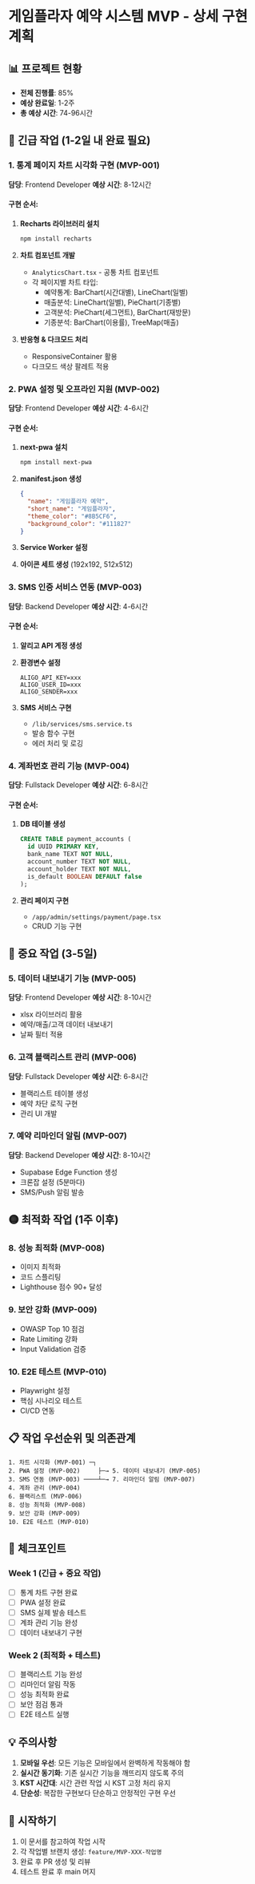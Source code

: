 # 게임플라자 예약 시스템 MVP - 상세 구현 계획

## 📊 프로젝트 현황
- **전체 진행률**: 85%
- **예상 완료일**: 1-2주
- **총 예상 시간**: 74-96시간

## 🚨 긴급 작업 (1-2일 내 완료 필요)

### 1. 통계 페이지 차트 시각화 구현 (MVP-001)
**담당**: Frontend Developer
**예상 시간**: 8-12시간

#### 구현 순서:
1. **Recharts 라이브러리 설치**
   ```bash
   npm install recharts
   ```

2. **차트 컴포넌트 개발**
   - `AnalyticsChart.tsx` - 공통 차트 컴포넌트
   - 각 페이지별 차트 타입:
     - 예약통계: BarChart(시간대별), LineChart(일별)
     - 매출분석: LineChart(일별), PieChart(기종별)
     - 고객분석: PieChart(세그먼트), BarChart(재방문)
     - 기종분석: BarChart(이용률), TreeMap(매출)

3. **반응형 & 다크모드 처리**
   - ResponsiveContainer 활용
   - 다크모드 색상 팔레트 적용

### 2. PWA 설정 및 오프라인 지원 (MVP-002)
**담당**: Frontend Developer
**예상 시간**: 4-6시간

#### 구현 순서:
1. **next-pwa 설치**
   ```bash
   npm install next-pwa
   ```

2. **manifest.json 생성**
   ```json
   {
     "name": "게임플라자 예약",
     "short_name": "게임플라자",
     "theme_color": "#8B5CF6",
     "background_color": "#111827"
   }
   ```

3. **Service Worker 설정**
4. **아이콘 세트 생성** (192x192, 512x512)

### 3. SMS 인증 서비스 연동 (MVP-003)
**담당**: Backend Developer
**예상 시간**: 4-6시간

#### 구현 순서:
1. **알리고 API 계정 생성**
2. **환경변수 설정**
   ```
   ALIGO_API_KEY=xxx
   ALIGO_USER_ID=xxx
   ALIGO_SENDER=xxx
   ```

3. **SMS 서비스 구현**
   - `/lib/services/sms.service.ts`
   - 발송 함수 구현
   - 에러 처리 및 로깅

### 4. 계좌번호 관리 기능 (MVP-004)
**담당**: Fullstack Developer
**예상 시간**: 6-8시간

#### 구현 순서:
1. **DB 테이블 생성**
   ```sql
   CREATE TABLE payment_accounts (
     id UUID PRIMARY KEY,
     bank_name TEXT NOT NULL,
     account_number TEXT NOT NULL,
     account_holder TEXT NOT NULL,
     is_default BOOLEAN DEFAULT false
   );
   ```

2. **관리 페이지 구현**
   - `/app/admin/settings/payment/page.tsx`
   - CRUD 기능 구현

## 🔴 중요 작업 (3-5일)

### 5. 데이터 내보내기 기능 (MVP-005)
**담당**: Frontend Developer
**예상 시간**: 8-10시간

- xlsx 라이브러리 활용
- 예약/매출/고객 데이터 내보내기
- 날짜 필터 적용

### 6. 고객 블랙리스트 관리 (MVP-006)
**담당**: Fullstack Developer
**예상 시간**: 6-8시간

- 블랙리스트 테이블 생성
- 예약 차단 로직 구현
- 관리 UI 개발

### 7. 예약 리마인더 알림 (MVP-007)
**담당**: Backend Developer
**예상 시간**: 8-10시간

- Supabase Edge Function 생성
- 크론잡 설정 (5분마다)
- SMS/Push 알림 발송

## 🟡 최적화 작업 (1주 이후)

### 8. 성능 최적화 (MVP-008)
- 이미지 최적화
- 코드 스플리팅
- Lighthouse 점수 90+ 달성

### 9. 보안 강화 (MVP-009)
- OWASP Top 10 점검
- Rate Limiting 강화
- Input Validation 검증

### 10. E2E 테스트 (MVP-010)
- Playwright 설정
- 핵심 시나리오 테스트
- CI/CD 연동

## 📋 작업 우선순위 및 의존관계

```
1. 차트 시각화 (MVP-001) ─┐
2. PWA 설정 (MVP-002)     ├─→ 5. 데이터 내보내기 (MVP-005)
3. SMS 연동 (MVP-003) ────┴─→ 7. 리마인더 알림 (MVP-007)
4. 계좌 관리 (MVP-004)
6. 블랙리스트 (MVP-006)
8. 성능 최적화 (MVP-008)
9. 보안 강화 (MVP-009)
10. E2E 테스트 (MVP-010)
```

## 🎯 체크포인트

### Week 1 (긴급 + 중요 작업)
- [ ] 통계 차트 구현 완료
- [ ] PWA 설정 완료
- [ ] SMS 실제 발송 테스트
- [ ] 계좌 관리 기능 완성
- [ ] 데이터 내보내기 구현

### Week 2 (최적화 + 테스트)
- [ ] 블랙리스트 기능 완성
- [ ] 리마인더 알림 작동
- [ ] 성능 최적화 완료
- [ ] 보안 점검 통과
- [ ] E2E 테스트 실행

## 💡 주의사항

1. **모바일 우선**: 모든 기능은 모바일에서 완벽하게 작동해야 함
2. **실시간 동기화**: 기존 실시간 기능을 깨뜨리지 않도록 주의
3. **KST 시간대**: 시간 관련 작업 시 KST 고정 처리 유지
4. **단순성**: 복잡한 구현보다 단순하고 안정적인 구현 우선

## 🚀 시작하기

1. 이 문서를 참고하여 작업 시작
2. 각 작업별 브랜치 생성: `feature/MVP-XXX-작업명`
3. 완료 후 PR 생성 및 리뷰
4. 테스트 완료 후 main 머지